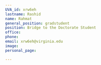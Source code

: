 ```yaml
---
UVA_id: xrw6eh
lastname: Rashid
name: Rahmat
general_position: gradstudent
position: Bridge to the Doctorate Student
office:
phone: 
email: xrw6eh@virginia.edu
image: 
personal_page: 

---
```

